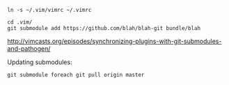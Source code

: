 

	ln -s ~/.vim/vimrc ~/.vimrc

	cd .vim/
	git submodule add https://github.com/blah/blah-git bundle/blah

http://vimcasts.org/episodes/synchronizing-plugins-with-git-submodules-and-pathogen/

Updating submodules:

    git submodule foreach git pull origin master
